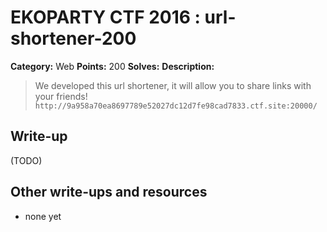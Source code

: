 # EKOPARTY CTF 2016 : url-shortener-200

**Category:** Web
**Points:** 200
**Solves:**
**Description:**

> We developed this url shortener, it will allow you to share links with your friends!
> `http://9a958a70ea8697789e52027dc12d7fe98cad7833.ctf.site:20000/`

## Write-up

(TODO)

## Other write-ups and resources

* none yet
